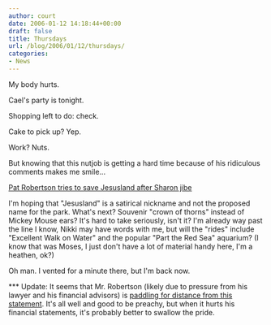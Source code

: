 ```yaml
---
author: court
date: 2006-01-12 14:18:44+00:00
draft: false
title: Thursdays
url: /blog/2006/01/12/thursdays/
categories:
- News
---
```


My body hurts.

Cael's party is tonight.

Shopping left to do: check.

Cake to pick up?  Yep.

Work?  Nuts.

But knowing that this nutjob is getting a hard time because of his ridiculous comments makes me smile...

[Pat Robertson tries to save Jesusland after Sharon jibe](http://www.timesonline.co.uk/article/0,,251-1980422,00.html)

I'm hoping that "Jesusland" is a satirical nickname and not the proposed name for the park.  What's next?  Souvenir "crown of thorns" instead of Mickey Mouse ears?  It's hard to take seriously, isn't it?  I'm already way past the line I know, Nikki may have words with me, but will the "rides" include "Excellent Walk on Water" and the popular "Part the Red Sea" aquarium?  (I know that was Moses, I just don't have a lot of material handy here, I'm a heathen, ok?)

Oh man.  I vented for a minute there, but I'm back now.

*** Update:  It seems that Mr. Robertson (likely due to pressure from his lawyer and his financial advisors) is [paddling for distance from this statement](http://www.cnn.com/2006/US/01/12/robertson.apology/index.html?section=cnn_topstories).  It's all well and good to be preachy, but when it hurts his financial statements, it's probably better to swallow the pride.
